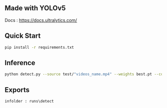 ## Made with YOLOv5

Docs : https://docs.ultralytics.com/

## Quick Start

```bash
pip install -r requirements.txt
```

## Inference

```bash
python detect.py --source test/"videos_name.mp4" --weights best.pt --conf 0.25
```

## Exports

```
infolder : runs\detect
```

